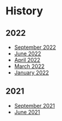 # History
## 2022
- <a href="https://firefoxux.github.io/design-systems-newsletter/2022/september/Sep-12-2022.html" title="September 2022">September 2022</a>
- <a href="https://firefoxux.github.io/design-systems-newsletter/2022/june/Jun-13-2022.html" title="June 2022">June 2022</a>
- <a href="https://firefoxux.github.io/design-systems-newsletter/2022/april/Apr-28-2022.html" title="April 2022">April 2022</a>
- <a href="https://firefoxux.github.io/design-systems-newsletter/2022/march/Mar-4-2022.html" title="March 2022">March 2022</a>
- <a href="https://firefoxux.github.io/design-systems-newsletter/2022/january/Jan-19-2022.html" title="January 2022">January 2022</a>

## 2021
- <a href="https://firefoxux.github.io/design-systems-newsletter/2021/september/Sep-23-2021.html" title="September 2021">September 2021</a>
- <a href="https://firefoxux.github.io/design-systems-newsletter/2021/june/Jun-25-2021.html" title="June 2021">June 2021</a>
